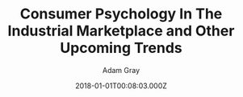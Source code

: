 ---
templateKey: thought-post
title: Consumer Psychology In The Industrial Marketplace and Other Upcoming Trends
url: http://example.com
author: Adam Gray
image: /img/consumer-psychology-thumbnail.jpg
date: 2018-01-01T00:08:03.000Z
---